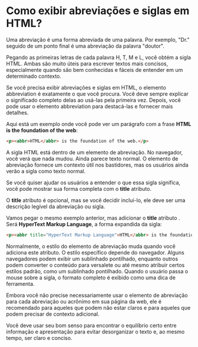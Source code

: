 # Como exibir abreviações e siglas em HTML?

Uma abreviação é uma forma abreviada de uma palavra. Por exemplo, "Dr." seguido de um ponto final é uma abreviação da palavra "doutor".

Pegando as primeiras letras de cada palavra H, T, M e L, você obtém a sigla HTML. Ambas são muito úteis para escrever textos mais concisos, especialmente quando são bem conhecidas e fáceis de entender em um determinado contexto.

Se você precisa exibir abreviações e siglas em HTML, o elemento abbreviation é exatamente o que você procura. Você deve sempre explicar o significado completo delas ao usá-las pela primeira vez. Depois, você pode usar o elemento abbreviation para destacá-las e fornecer mais detalhes.

Aqui está um exemplo onde você pode ver um parágrafo com a frase **HTML is the foundation of the web**:
```html
<p><abbr>HTML</abbr> is the foundation of the web.</p>
```
A sigla HTML está dentro de um elemento de abreviação. No navegador, você verá que nada mudou. Ainda parece texto normal. O elemento de abreviação fornece um contexto útil nos bastidores, mas os usuários ainda verão a sigla como texto normal.

Se você quiser ajudar os usuários a entender o que essa sigla significa, você pode mostrar sua forma completa com o **title** atributo.

O **title** atributo é opcional, mas se você decidir incluí-lo, ele deve ser uma descrição legível da abreviação ou sigla.

Vamos pegar o mesmo exemplo anterior, mas adicionar o **title** atributo . Será **HyperText Markup Language**, a forma expandida da sigla:
```html
<p><abbr title="HyperText Markup Language">HTML</abbr> is the foundation of the web.</p>
```
Normalmente, o estilo do elemento de abreviação muda quando você adiciona este atributo. O estilo específico depende do navegador. Alguns navegadores podem exibir um sublinhado pontilhado, enquanto outros podem converter o conteúdo para versalete ou até mesmo atribuir certos estilos padrão, como um sublinhado pontilhado. Quando o usuário passa o mouse sobre a sigla, o formato completo é exibido como uma dica de ferramenta.

Embora você não precise necessariamente usar o elemento de abreviação para cada abreviação ou acrônimo em sua página da web, ele é recomendado para aqueles que podem não estar claros e para aqueles que podem precisar de contexto adicional.

Você deve usar seu bom senso para encontrar o equilíbrio certo entre informação e apresentação para evitar desorganizar o texto e, ao mesmo tempo, ser claro e conciso.

